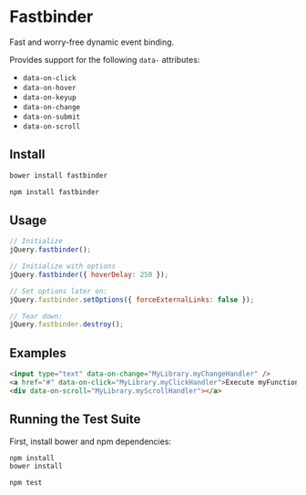 # Fastbinder

Fast and worry-free dynamic event binding.

Provides support for the following `data-` attributes:

- `data-on-click`
- `data-on-hover`
- `data-on-keyup`
- `data-on-change`
- `data-on-submit`
- `data-on-scroll`

## Install

```js
bower install fastbinder
```

```js
npm install fastbinder
```

## Usage

```js
// Initialize
jQuery.fastbinder();

// Initialize with options
jQuery.fastbinder({ hoverDelay: 250 });

// Set options later on:
jQuery.fastbinder.setOptions({ forceExternalLinks: false });

// Tear down:
jQuery.fastbinder.destroy();
```

## Examples

```html
<input type="text" data-on-change="MyLibrary.myChangeHandler" />
<a href="#" data-on-click="MyLibrary.myClickHandler">Execute myFunction on click</a>
<div data-on-scroll="MyLibrary.myScrollHandler"></a>
```

## Running the Test Suite

First, install bower and npm dependencies:

```sh
npm install
bower install
```

```sh
npm test
```
